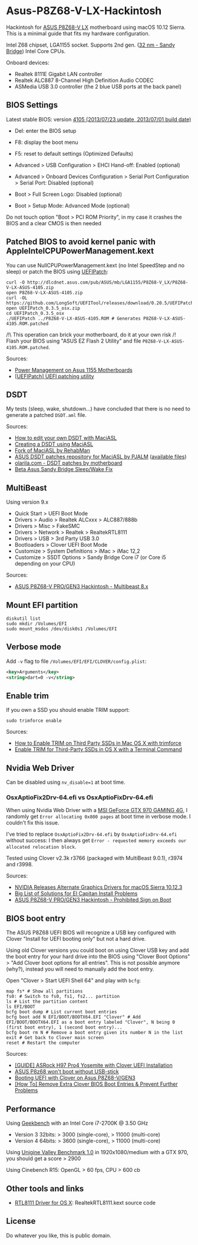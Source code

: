 # Asus-P8Z68-V-LX-Hackintosh

Hackintosh for [ASUS P8Z68-V LX](https://www.asus.com/Motherboards/P8Z68V_LX/) motherboard using macOS 10.12 Sierra.
This is a minimal guide that fits my hardware configuration.

Intel Z68 chipset, LGA1155 socket.
Supports 2nd gen. ([32 nm - Sandy Bridge](http://en.wikipedia.org/wiki/Sandy_Bridge)) Intel Core CPUs.

Onboard devices:
- Realtek 8111E Gigabit LAN controller
- Realtek ALC887 8-Channel High Definition Audio CODEC
- ASMedia USB 3.0 controller (the 2 blue USB ports at the back panel)

## BIOS Settings

Latest stable BIOS: version [4105 (2013/07/23 update, 2013/07/01 build date)](https://www.asus.com/Motherboards/P8Z68V_LX/HelpDesk_Download/)
- Del: enter the BIOS setup
- F8: display the boot menu

- F5: reset to default settings (Optimized Defaults)
- Advanced > USB Configuration > EHCI Hand-off: Enabled (optional)
- Advanced > Onboard Devices Configuration > Serial Port Configuration > Serial Port: Disabled (optional)
- Boot > Full Screen Logo: Disabled (optional)
- Boot > Setup Mode: Advanced Mode (optional)

Do not touch option "Boot > PCI ROM Priority", in my case it crashes the BIOS and a clear CMOS is then needed

## Patched BIOS to avoid kernel panic with AppleIntelCPUPowerManagement.kext

You can use NullCPUPowerManagement.kext (no Intel SpeedStep and no sleep) or patch the BIOS using [UEFIPatch](https://github.com/LongSoft/UEFITool):
```Shell
curl -O http://dlcdnet.asus.com/pub/ASUS/mb/LGA1155/P8Z68-V_LX/P8Z68-V-LX-ASUS-4105.zip
open P8Z68-V-LX-ASUS-4105.zip
curl -OL https://github.com/LongSoft/UEFITool/releases/download/0.20.5/UEFIPatch_0.3.5_osx.zip
open UEFIPatch_0.3.5_osx.zip
cd UEFIPatch_0.3.5_osx
./UEFIPatch ../P8Z68-V-LX-ASUS-4105.ROM # Generates P8Z68-V-LX-ASUS-4105.ROM.patched
```

/!\ This operation can brick your motherboard, do it at your own risk /!\
Flash your BIOS using "ASUS EZ Flash 2 Utility" and file `P8Z68-V-LX-ASUS-4105.ROM.patched`.

Sources:
- [Power Management on Asus 1155 Motherboards](http://www.tonymacx86.com/bios-uefi/43486-asus-1155-patched-bios-repository.html)
- [[UEFIPatch] UEFI patching utility](http://www.insanelymac.com/forum/topic/285444-uefipatch-uefi-patching-utility/)

## DSDT

My tests (sleep, wake, shutdown...) have concluded that there is no need to generate a patched `DSDT.aml` file.

Sources:
- [How to edit your own DSDT with MaciASL](http://www.macbreaker.com/2014/03/how-to-edit-your-own-dsdt-with-maciasl.html)
- [Creating a DSDT using MaciASL](http://pjalm.com/forums/index.php?topic=3.0)
- [Fork of MaciASL by RehabMan](https://github.com/RehabMan/OS-X-MaciASL-patchmatic)
- [ASUS DSDT patches repository for MaciASL by PJALM](http://maciasl.sourceforge.net/pjalm/asus/) ([available files](http://maciasl.sourceforge.net/pjalm/asus/.maciasl))
- [olarila.com - DSDT patches by motherboard](http://olarila.com/forum/packs.php)
- [Beta Asus Sandy Bridge Sleep/Wake Fix](http://www.tonymacx86.com/dsdt/50036-beta-asus-sandy-bridge-sleep-wake-fix.html)

## MultiBeast

Using version 9.x

- Quick Start > UEFI Boot Mode
- Drivers > Audio > Realtek ALCxxx > ALC887/888b
- Drivers > Misc > FakeSMC
- Drivers > Network > Realtek > RealtekRTL8111
- Drivers > USB > 3rd Party USB 3.0
- Bootloaders > Clover UEFI Boot Mode
- Customize > System Definitions > iMac > iMac 12,2
- Customize > SSDT Options > Sandy Bridge Core i7 (or Core i5 depending on your CPU)

Sources:
- [ASUS P8Z68-V PRO/GEN3 Hackintosh - Multibeast 8.x](https://github.com/DavidGoldman/ASUS-P8Z68-V-PRO-GEN3-Hackintosh/blob/1b4146189ed79fee06d1c3515e524af2fb5e792e/README.md#multibeast-8x)

## Mount EFI partition

```Shell
diskutil list
sudo mkdir /Volumes/EFI
sudo mount_msdos /dev/disk0s1 /Volumes/EFI
```

## Verbose mode

Add `-v` flag to file `/Volumes/EFI/EFI/CLOVER/config.plist`:
```XML
<key>Arguments</key>
<string>dart=0 -v</string>
```

## Enable trim

If you own a SSD you should enable TRIM support:

```Shell
sudo trimforce enable
```

Sources:
- [How to Enable TRIM on Third Party SSDs in Mac OS X with trimforce](http://osxdaily.com/2015/10/29/use-trimforce-trim-ssd-mac-os-x/)
- [Enable TRIM for Third-Party SSDs in OS X with a Terminal Command](http://lifehacker.com/enable-trim-for-third-party-ssds-in-os-x-with-a-termina-1714978260)

## Nvidia Web Driver

Can be disabled using `nv_disable=1` at boot time.

### OsxAptioFix2Drv-64.efi vs OsxAptioFixDrv-64.efi

When using Nvidia Web Driver with a [MSI GeForce GTX 970 GAMING 4G](https://www.msi.com/Graphics-card/GTX-970-GAMING-4G.html), I randomly get `Error allocating 0x800 pages` at boot time in verbose mode.
I couldn't fix this issue.

I've tried to replace `OsxAptioFix2Drv-64.efi` by `OsxAptioFixDrv-64.efi` without success: I then always get `Error - requested memory exceeds our allocated relocation block`.

Tested using Clover v2.3k r3766 (packaged with MultiBeast 9.0.1), r3974 and r3998.

Sources:
- [NVIDIA Releases Alternate Graphics Drivers for macOS Sierra 10.12.3](https://www.tonymacx86.com/threads/nvidia-releases-alternate-graphics-drivers-for-macos-sierra-10-12-3-367-15-10-35.213122/)
- [Big List of Solutions for El Capitan Install Problems](https://www.tonymacx86.com/threads/big-list-of-solutions-for-el-capitan-install-problems.173991/#CategoryFreeze)
- [ASUS P8Z68-V PRO/GEN3 Hackintosh - Prohibited Sign on Boot](https://github.com/DavidGoldman/ASUS-P8Z68-V-PRO-GEN3-Hackintosh/blob/1b4146189ed79fee06d1c3515e524af2fb5e792e/README.md#prohibited-sign-on-boot)

## BIOS boot entry

The ASUS P8Z68 UEFI BIOS will recognize a USB key configured with Clover "Install for UEFI booting only" but not a hard drive.

Using old Clover versions you could boot on using Clover USB key and add the boot entry for your hard drive into the BIOS using "Clover Boot Options" > "Add Clover boot options for all entries".
This is not possible anymore (why?), instead you will need to manually add the boot entry.

Open "Clover > Start UEFI Shell 64" and play with `bcfg`:

```Shell
map fs* # Show all partitions
fs0: # Switch to fs0, fs1, fs2... partition
ls # List the partition content
ls EFI/BOOT
bcfg boot dump # List current boot entries
bcfg boot add N EFI/BOOT/BOOTX64.EFI "Clover" # Add EFI/BOOT/BOOTX64.EFI as a boot entry labeled "Clover", N being 0 (first boot entry), 1 (second boot entry)...
bcfg boot rm N # Remove a boot entry given its number N in the list
exit # Get back to Clover main screen
reset # Restart the computer
```

Sources:
- [[GUIDE] ASRock H97 Pro4 Yosemite with Clover UEFI Installation](http://www.insanelymac.com/forum/topic/302041-guide-asrock-h97-pro4-yosemite-with-clover-uefi-installation/)
- [ASUS P8z68 won't boot without USB-stick](http://www.tonymacx86.com/yosemite-desktop-support/158425-asus-p8z68-wont-boot-without-usb-stick.html)
- [Booting UEFI with Clover on Asus P8Z68-V/GEN3](https://www.reddit.com/r/hackintosh/comments/21ywt4/booting_uefi_with_clover_on_asus_p8z68vgen3/)
- [[How To] Remove Extra Clover BIOS Boot Entries & Prevent Further Problems](http://www.insanelymac.com/forum/topic/308637-how-to-remove-extra-clover-bios-boot-entries-prevent-further-problems/)

## Performance

Using [Geekbench](http://www.primatelabs.com/geekbench/) with an Intel Core i7-2700K @ 3.50 GHz
- Version 3 32bits: > 3000 (single-core), > 11000 (multi-core)
- Version 4 64bits: > 3600 (single-core), > 11000 (multi-core)

Using [Unigine Valley Benchmark 1.0](https://unigine.com/products/benchmarks/valley/) in 1920x1080/medium with a GTX 970, you should get a score > 2900

Using Cinebench R15: OpenGL > 60 fps, CPU > 600 cb

## Other tools and links

- [RTL8111 Driver for OS X](https://github.com/Mieze/RTL8111_driver_for_OS_X): RealtekRTL8111.kext source code

## License

Do whatever you like, this is public domain.
